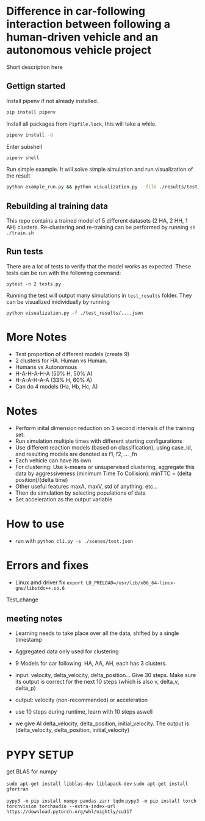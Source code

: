 # Difference in car-following interaction between following a human-driven vehicle and an autonomous vehicle project

Short description here

## Gettign started

Install pipenv if not already installed.

```sh
pip install pipenv
```

Install all packages from `Pipfile.lock`, this will take a while.

```sh
pipenv install -d
```

Enter subshell

```sh
pipenv shell
```

Run simple example. It will solve simple simulation and run visualization of the result

```sh
python example_run.py && python visualization.py --file ./results/test_run.json
```

## Rebuilding al training data

This repo contains a trained model of 5 different datasets (2 HA, 2 HH, 1 AH) clusters.
Re-clustering and re-training can be performed by running `sh ./train.sh`

## Run tests

There are a lot of tests to verify that the model works as expected. These tests can be run with the following command:

`pytest -n 2 tests.py`

Running the test will output many simulations in `test_results` folder. They can be visualized inidividually by running

`python visualization.py -f ./test_results/....json`

# More Notes

- Test proportion of different models (create 9)
- 2 clusters for HA. Human vs Human.
- Humans vs Autonomous
- H-A-H-A-H-A (50% H, 50% A)
- H-A-A-H-A-A (33% H, 60% A)
- Can do 4 models (Ha, Hb, Hc, A)

# Notes

- Perform inital dimension reduction on 3 second intervals of the training set.
- Run simulation multiple times with different starting configurations
- Use different reaction models (based on classification), using case_id, and resulting models are denoted as f1, f2, ... ,fn
- Each vehicle can have its own
- For clustering: Use k-means or unsupervised clustering, aggregate this data by aggressiveness (minimum Time To Collision): minTTC = (delta position)/(delta time)
- Other useful features maxA, maxV, std of anything. etc...
- Then do simulation by selecting populations of data
- Set acceleration as the output variable

# How to use

- run with `python cli.py -s ./scenes/test.json`

# Errors and fixes

- Linux amd driver fix `export LD_PRELOAD=/usr/lib/x86_64-linux-gnu/libstdc++.so.6`

Test_change

## meeting notes

- Learning needs to take place over all the data, shifted by a single timestamp
- Aggregated data only used for clustering
- 9 Models for car following. HA, AA, AH, each has 3 clusters.
- input: velocity, delta_velocity, delta_position... Give 30 steps. Make sure its output is correct for the next 10 steps (which is also v, delta_v, delta_p)
- output: velocity (non-recommended) or acceleration
- use 10 steps during runtime, learn with 10 steps aswell

- we give AI delta_velocity, delta_position, initial_velocity. The output is (delta_velocity, delta_position, initial_velocity)

# PYPY SETUP

get BLAS for numpy

`sudo apt-get install libblas-dev liblapack-dev`
`sudo apt-get install gfortran`

`pypy3 -m pip install numpy pandas zarr tqdm`
`pypy3 -m pip install torch torchvision torchaudio --extra-index-url https://download.pytorch.org/whl/nightly/cu117`
